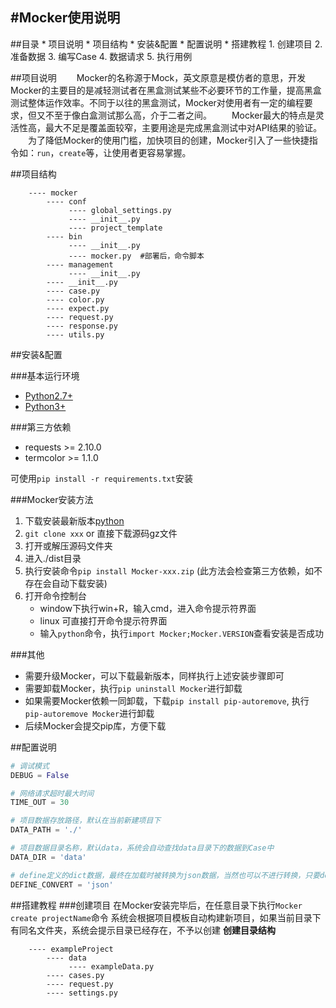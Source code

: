 #Mocker使用说明
---

##目录
    * 项目说明
    * 项目结构
    * 安装&配置
    * 配置说明
    * 搭建教程
        1. 创建项目
        2. 准备数据
        3. 编写Case
        4. 数据请求
        5. 执行用例

##项目说明
　　Mocker的名称源于Mock，英文原意是模仿者的意思，开发Mocker的主要目的是减轻测试者在黑盒测试某些不必要环节的工作量，提高黑盒测试整体运作效率。不同于以往的黑盒测试，Mocker对使用者有一定的编程要求，但又不至于像白盒测试那么高，介于二者之间。
　　Mocker最大的特点是灵活性高，最大不足是覆盖面较窄，主要用途是完成黑盒测试中对API结果的验证。
　　为了降低Mocker的使用门槛，加快项目的创建，Mocker引入了一些快捷指令如：`run`，`create`等，让使用者更容易掌握。


##项目结构
```
    ---- mocker
        ---- conf
             ---- global_settings.py
             ---- __init__.py 
             ---- project_template
        ---- bin
             ---- __init__.py 
             ---- mocker.py  #部署后，命令脚本
        ---- management
             ---- __init__.py
        ---- __init__.py  
        ---- case.py
        ---- color.py
        ---- expect.py
        ---- request.py
        ---- response.py
        ---- utils.py
```

##安装&配置

###基本运行环境
  * [Python2.7+](https://www.python.org/downloads/)
  * [Python3+](https://www.python.org/downloads/)

###第三方依赖
  * requests >= 2.10.0
  * termcolor >= 1.1.0

  可使用`pip install -r requirements.txt`安装


###Mocker安装方法
  1. 下载安装最新版本[python](https://www.python.org/downloads/)
  2. `git clone xxx` or 直接下载源码gz文件
  3. 打开或解压源码文件夹
  4. 进入./dist目录
  5. 执行安装命令`pip install Mocker-xxx.zip` (此方法会检查第三方依赖，如不存在会自动下载安装)
  6. 打开命令控制台
     * window下执行win+R，输入cmd，进入命令提示符界面
     * linux 可直接打开命令提示符界面
     * 输入`python`命令，执行`import Mocker;Mocker.VERSION`查看安装是否成功

###其他
  * 需要升级Mocker，可以下载最新版本，同样执行上述安装步骤即可
  * 需要卸载Mocker，执行`pip uninstall Mocker`进行卸载
  * 如果需要Mocker依赖一同卸载，下载`pip install pip-autoremove`, 执行`pip-autoremove Mocker`进行卸载
  * 后续Mocker会提交pip库，方便下载


##配置说明
```python
# 调试模式
DEBUG = False

# 网络请求超时最大时间
TIME_OUT = 30

# 项目数据存放路径，默认在当前新建项目下
DATA_PATH = './'

# 项目数据目录名称，默认data，系统会自动查找data目录下的数据到Case中
DATA_DIR = 'data'

# define定义的dict数据，最终在加载时被转换为json数据，当然也可以不进行转换，只要define参数中设置convert=None即可
DEFINE_CONVERT = 'json'
```

##搭建教程
###创建项目
在Mocker安装完毕后，在任意目录下执行`Mocker create projectName`命令
系统会根据项目模板自动构建新项目，如果当前目录下有同名文件夹，系统会提示目录已经存在，不予以创建
**创建目录结构**
```
    ---- exampleProject
        ---- data
             ---- exampleData.py
        ---- cases.py
        ---- request.py
        ---- settings.py
```

